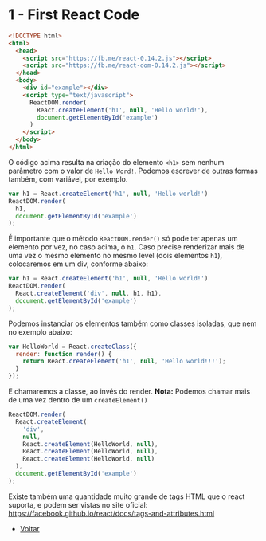 # 1 - First React Code

```html
<!DOCTYPE html>
<html>
  <head>
    <script src="https://fb.me/react-0.14.2.js"></script>
    <script src="https://fb.me/react-dom-0.14.2.js"></script>
  </head>
  <body>
    <div id="example"></div>
    <script type="text/javascript">
      ReactDOM.render(
        React.createElement('h1', null, 'Hello world!'),
        document.getElementById('example')
      )
    </script>
  </body>
</html>
```

O código acima resulta na criação do elemento `<h1>` sem nenhum parâmetro com o
valor de `Hello Word!`.
Podemos escrever de outras formas também, com variável, por exemplo.

```javascript
var h1 = React.createElement('h1', null, 'Hello world!')
ReactDOM.render(
  h1,
  document.getElementById('example')
);
```

É importante que o método `ReactDOM.render()` só pode ter apenas um elemento por
vez, no caso acima, o `h1`.
Caso precise renderizar mais de uma vez o mesmo elemento no mesmo level (dois
elementos `h1`), colocaremos em um div, conforme abaixo:

```javascript
var h1 = React.createElement('h1', null, 'Hello world!')
ReactDOM.render(
  React.createElement('div', null, h1, h1),
  document.getElementById('example')
);
```

Podemos instanciar os elementos também como classes isoladas, que nem no exemplo
abaixo:

```javascript
var HelloWorld = React.createClass({
  render: function render() {
    return React.createElement('h1', null, 'Hello world!!!');
  }
});
```

E chamaremos a classe, ao invés do render.
**Nota:** Podemos chamar mais de uma vez dentro de um `createElement()`

```javascript
ReactDOM.render(
  React.createElement(
    'div',
    null,
    React.createElement(HelloWorld, null),
    React.createElement(HelloWorld, null),
    React.createElement(HelloWorld, null)
  ),
  document.getElementById('example')
);
```

Existe também uma quantidade muito grande de tags HTML que o react suporta, e
podem ser vistas no site oficial: <https://facebook.github.io/react/docs/tags-and-attributes.html>

-   [Voltar](../README.md)
